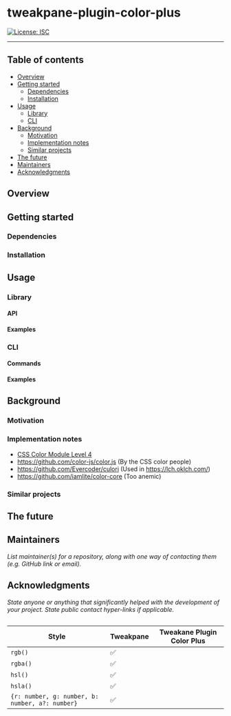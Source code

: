 <!--+ Warning: Content inside HTML comment blocks was generated by mdat and may be overwritten. +-->

<!-- title -->

# tweakpane-plugin-color-plus

<!-- /title -->

<!-- banner -->

<!-- badges -->

[![License: ISC](https://img.shields.io/badge/License-ISC-yellow.svg)](https://opensource.org/licenses/ISC)

<!-- /badges -->

<!-- short-description -->

---

<!-- /short-description -->

<!-- table-of-contents -->

## Table of contents

- [Overview](#overview)
- [Getting started](#getting-started)
  - [Dependencies](#dependencies)
  - [Installation](#installation)
- [Usage](#usage)
  - [Library](#library)
  - [CLI](#cli)
- [Background](#background)
  - [Motivation](#motivation)
  - [Implementation notes](#implementation-notes)
  - [Similar projects](#similar-projects)
- [The future](#the-future)
- [Maintainers](#maintainers)
- [Acknowledgments](#acknowledgments)

<!-- /table-of-contents -->

## Overview

## Getting started

### Dependencies

### Installation

## Usage

### Library

#### API

#### Examples

### CLI

#### Commands

#### Examples

## Background

### Motivation

### Implementation notes

- [CSS Color Module Level 4](https://drafts.csswg.org/css-color/)
- https://github.com/color-js/color.js (By the CSS color people)
- https://github.com/Evercoder/culori (Used in https://lch.oklch.com/)
- https://github.com/iamlite/color-core (Too anemic)

### Similar projects

## The future

## Maintainers

_List maintainer(s) for a repository, along with one way of contacting them (e.g. GitHub link or email)._

## Acknowledgments

_State anyone or anything that significantly helped with the development of your project. State public contact hyper-links if applicable._

<!-- contributing -->

<!-- license -->

##

| Style                                           | Tweakpane | Tweakane Plugin Color Plus |
| ----------------------------------------------- | --------- | -------------------------- |
| `rgb()`                                         | ✅        |
| `rgba()`                                        | ✅        |
| `hsl()`                                         | ✅        |
| `hsla()`                                        | ✅        |
| `{r: number, g: number, b: number, a?: number}` | ✅        |
